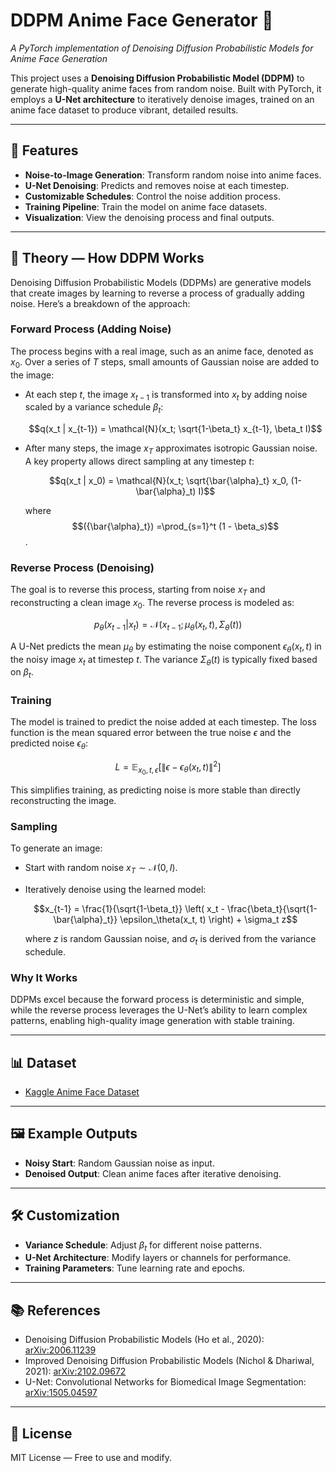 # DDPM Anime Face Generator 🎨

*A PyTorch implementation of Denoising Diffusion Probabilistic Models for Anime Face Generation*

This project uses a **Denoising Diffusion Probabilistic Model (DDPM)** to generate high-quality anime faces from random noise. Built with PyTorch, it employs a **U-Net architecture** to iteratively denoise images, trained on an anime face dataset to produce vibrant, detailed results.

---

## 🚀 Features

* **Noise-to-Image Generation**: Transform random noise into anime faces.
* **U-Net Denoising**: Predicts and removes noise at each timestep.
* **Customizable Schedules**: Control the noise addition process.
* **Training Pipeline**: Train the model on anime face datasets.
* **Visualization**: View the denoising process and final outputs.

---

## 📜 Theory — How DDPM Works

Denoising Diffusion Probabilistic Models (DDPMs) are generative models that create images by learning to reverse a process of gradually adding noise. Here’s a breakdown of the approach:

### **Forward Process (Adding Noise)**

The process begins with a real image, such as an anime face, denoted as $x_0$. Over a series of $T$ steps, small amounts of Gaussian noise are added to the image:

- At each step $t$, the image $x_{t-1}$ is transformed into $x_t$ by adding noise scaled by a variance schedule $\beta_t$:

  $$q(x_t | x_{t-1}) = \mathcal{N}(x_t; \sqrt{1-\beta_t} x_{t-1}, \beta_t I)$$

- After many steps, the image $x_T$ approximates isotropic Gaussian noise. A key property allows direct sampling at any timestep $t$:

  $$q(x_t | x_0) = \mathcal{N}(x_t; \sqrt{\bar{\alpha}_t} x_0, (1-\bar{\alpha}_t) I)$$

  where $$({\bar{\alpha}_t}) =\prod_{s=1}^t (1 - \beta_s)$$
.

### **Reverse Process (Denoising)**

The goal is to reverse this process, starting from noise $x_T$ and reconstructing a clean image $x_0$. The reverse process is modeled as:

  $$p_\theta(x_{t-1} | x_t) = \mathcal{N}(x_{t-1}; \mu_\theta(x_t, t), \Sigma_\theta(t))$$

A U-Net predicts the mean $\mu_\theta$ by estimating the noise component $\epsilon_\theta(x_t, t)$ in the noisy image $x_t$ at timestep $t$. The variance $\Sigma_\theta(t)$ is typically fixed based on $\beta_t$.

### **Training**

The model is trained to predict the noise added at each timestep. The loss function is the mean squared error between the true noise $\epsilon$ and the predicted noise $\epsilon_\theta$:

  $$L = \mathbb{E}_{x_0, t, \epsilon} \left[ \|\epsilon - \epsilon_\theta(x_t, t)\|^2 \right]$$

This simplifies training, as predicting noise is more stable than directly reconstructing the image.

### **Sampling**

To generate an image:
- Start with random noise $x_T \sim \mathcal{N}(0, I)$.
- Iteratively denoise using the learned model:

  $$x_{t-1} = \frac{1}{\sqrt{1-\beta_t}} \left( x_t - \frac{\beta_t}{\sqrt{1-\bar{\alpha}_t}} \epsilon_\theta(x_t, t) \right) + \sigma_t z$$

  where $z$ is random Gaussian noise, and $\sigma_t$ is derived from the variance schedule.

### **Why It Works**

DDPMs excel because the forward process is deterministic and simple, while the reverse process leverages the U-Net’s ability to learn complex patterns, enabling high-quality image generation with stable training.

---

## 📊 Dataset

* [Kaggle Anime Face Dataset](https://www.kaggle.com/datasets/splcher/animefacedataset)

---

## 🖼 Example Outputs

* **Noisy Start**: Random Gaussian noise as input.
* **Denoised Output**: Clean anime faces after iterative denoising.

---

## 🛠 Customization

* **Variance Schedule**: Adjust $\beta_t$ for different noise patterns.
* **U-Net Architecture**: Modify layers or channels for performance.
* **Training Parameters**: Tune learning rate and epochs.

---

## 📚 References

* Denoising Diffusion Probabilistic Models (Ho et al., 2020): [arXiv:2006.11239](https://arxiv.org/abs/2006.11239)
* Improved Denoising Diffusion Probabilistic Models (Nichol & Dhariwal, 2021): [arXiv:2102.09672](https://arxiv.org/abs/2102.09672)
* U-Net: Convolutional Networks for Biomedical Image Segmentation: [arXiv:1505.04597](https://arxiv.org/abs/1505.04597)

---

## 📄 License

MIT License — Free to use and modify.